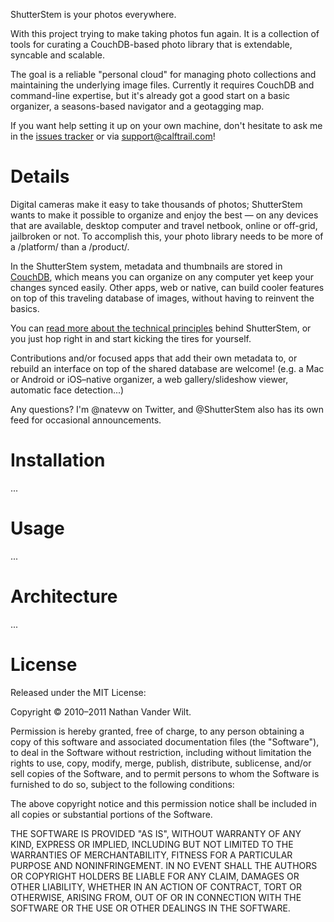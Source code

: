 ShutterStem is your photos everywhere.

With this project trying to make taking photos fun again. It is a collection of tools for curating a CouchDB-based photo library that is extendable, syncable and scalable.

The goal is a reliable "personal cloud" for managing photo collections and maintaining the underlying image files. Currently it requires CouchDB and command-line expertise, but it's already got a good start on a basic organizer, a seasons-based navigator and a geotagging map.

If you want help setting it up on your own machine, don't hesitate to ask me in the [issues tracker](https://github.com/natevw/ShutterStem/issues) or via support@calftrail.com!


# Details #

Digital cameras make it easy to take thousands of photos; ShutterStem wants to make it possible to organize and enjoy the best —
on any devices that are available, desktop computer and travel netbook, online or off-grid, jailbroken or not.
To accomplish this, your photo library needs to be more of a /platform/ than a /product/.

In the ShutterStem system, metadata and thumbnails are stored in [CouchDB](http://guide.couchdb.org/draft/why.html),
which means you can organize on any computer yet keep your changes synced easily.
Other apps, web or native, can build cooler features on top of this traveling database of images, without having to reinvent the basics.

You can [read more about the technical principles](https://github.com/natevw/ShutterStem/blob/master/PHILOSOPHY.md) behind ShutterStem,
or you just hop right in and start kicking the tires for yourself.

Contributions and/or focused apps that add their own metadata to, or rebuild an interface on top of the shared database are welcome!
(e.g. a Mac or Android or iOS–native organizer, a web gallery/slideshow viewer, automatic face detection...)

Any questions? I'm @natevw on Twitter, and @ShutterStem also has its own feed for occasional announcements.


# Installation #

...

# Usage #

...

# Architecture #

...

# License #

Released under the MIT License:

Copyright © 2010–2011 Nathan Vander Wilt.

Permission is hereby granted, free of charge, to any person obtaining a copy
of this software and associated documentation files (the "Software"), to deal
in the Software without restriction, including without limitation the rights
to use, copy, modify, merge, publish, distribute, sublicense, and/or sell
copies of the Software, and to permit persons to whom the Software is
furnished to do so, subject to the following conditions:

The above copyright notice and this permission notice shall be included in
all copies or substantial portions of the Software.

THE SOFTWARE IS PROVIDED "AS IS", WITHOUT WARRANTY OF ANY KIND, EXPRESS OR
IMPLIED, INCLUDING BUT NOT LIMITED TO THE WARRANTIES OF MERCHANTABILITY,
FITNESS FOR A PARTICULAR PURPOSE AND NONINFRINGEMENT. IN NO EVENT SHALL THE
AUTHORS OR COPYRIGHT HOLDERS BE LIABLE FOR ANY CLAIM, DAMAGES OR OTHER
LIABILITY, WHETHER IN AN ACTION OF CONTRACT, TORT OR OTHERWISE, ARISING FROM,
OUT OF OR IN CONNECTION WITH THE SOFTWARE OR THE USE OR OTHER DEALINGS IN
THE SOFTWARE.